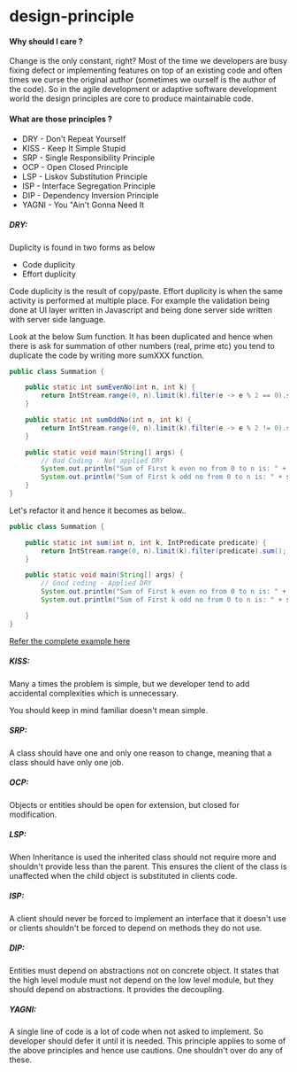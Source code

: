 # design-principle

#### Why should I care ?
Change is the only constant, right? Most of the time we developers are busy fixing defect or implementing features on top of an existing code and often times we curse the original author (sometimes we ourself is the author of the code). So in the agile development or adaptive software development world the design principles are core to produce maintainable code. 

#### What are those principles ?
- DRY - Don't Repeat Yourself
- KISS - Keep It Simple Stupid
- SRP - Single Responsibility Principle
- OCP - Open Closed Principle
- LSP -  Liskov Substitution Principle
- ISP - Interface Segregation Principle
- DIP - Dependency Inversion Principle
- YAGNI - You "Ain't Gonna Need It

##### DRY:
Duplicity is found in two forms as below
 - Code duplicity
 - Effort duplicity
 
Code duplicity is the result of copy/paste. Effort duplicity is when the same activity is performed at multiple place. For example the validation being done at UI layer written in Javascript and being done server side written with server side language. 

Look at the below Sum function. It has been duplicated and hence when there is ask for summation of other numbers (real, prime etc) you tend to duplicate the code by writing more sumXXX function.

```java
public class Summation {

	public static int sumEvenNo(int n, int k) {
		return IntStream.range(0, n).limit(k).filter(e -> e % 2 == 0).sum();
	}

	public static int sumOddNo(int n, int k) {
		return IntStream.range(0, n).limit(k).filter(e -> e % 2 != 0).sum();
	}

	public static void main(String[] args) {
		// Bad Coding - Not applied DRY
		System.out.println("Sum of First k even no from 0 to n is: " + sumEvenNo(100, 5));
		System.out.println("Sum of First k odd no from 0 to n is: " + sumOddNo(100, 5));
	}
}
```
Let's refactor it and hence it becomes as below..

```java
public class Summation {

	public static int sum(int n, int k, IntPredicate predicate) {
		return IntStream.range(0, n).limit(k).filter(predicate).sum();
	}

	public static void main(String[] args) {
		// Good coding - Applied DRY
		System.out.println("Sum of First k even no from 0 to n is: " + sum(100, 5, e -> e % 2 == 0));
		System.out.println("Sum of First k odd no from 0 to n is: " + sum(100, 5, e -> e % 2 != 0));

	}
}
```

<a href=../../tree/master/src/main/java/dry>Refer the complete example here</a>

##### KISS:
Many a times the problem is simple, but we developer tend to add accidental complexities which is unnecessary.

You should keep in mind familiar doesn't mean simple. 

##### SRP:
A class should have one and only one reason to change, meaning that a class should have only one job.

##### OCP:
Objects or entities should be open for extension, but closed for modification. 

##### LSP:
When Inheritance is used the inherited class should not require more and shouldn't provide less than the parent. This ensures the client of the class is unaffected when the child object is substituted in clients code.

##### ISP:
A client should never be forced to implement an interface that it doesn't use or clients shouldn't be forced to depend on methods they do not use.

##### DIP:
Entities must depend on abstractions not on concrete object. It states that the high level module must not depend on the low level module, but they should depend on abstractions. It provides the decoupling.
 
##### YAGNI: 
A single line of code is a lot of code when not asked to implement. So developer should defer it until it is needed. This principle applies to some of the above principles and hence use cautions. One shouldn't over do any of these.

